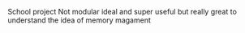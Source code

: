 School project
Not modular ideal and super useful but really great to understand the idea of memory magament
